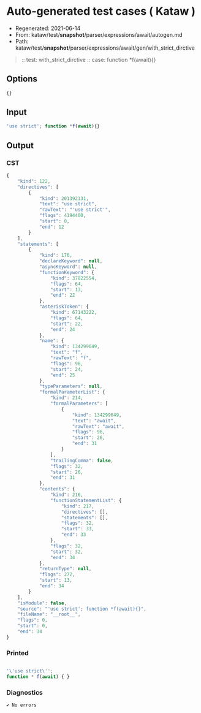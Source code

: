 # Auto-generated test cases ( Kataw )
- Regenerated: 2021-06-14
- From: kataw/test/__snapshot__/parser/expressions/await/autogen.md
- Path: kataw/test/__snapshot__/parser/expressions/await/gen/with_strict_dirctive
> :: test: with_strict_dirctive
> :: case: function *f(await){}
## Options

`````js
{}
`````
## Input

`````js
'use strict'; function *f(await){}
`````
## Output

### CST

```javascript
{
    "kind": 122,
    "directives": [
        {
            "kind": 201392131,
            "text": "use strict",
            "rawText": "'use strict'",
            "flags": 4194400,
            "start": 0,
            "end": 12
        }
    ],
    "statements": [
        {
            "kind": 176,
            "declareKeyword": null,
            "asyncKeyword": null,
            "functionKeyword": {
                "kind": 37822554,
                "flags": 64,
                "start": 13,
                "end": 22
            },
            "asteriskToken": {
                "kind": 67143222,
                "flags": 64,
                "start": 22,
                "end": 24
            },
            "name": {
                "kind": 134299649,
                "text": "f",
                "rawText": "f",
                "flags": 96,
                "start": 24,
                "end": 25
            },
            "typeParameters": null,
            "formalParameterList": {
                "kind": 214,
                "formalParameters": [
                    {
                        "kind": 134299649,
                        "text": "await",
                        "rawText": "await",
                        "flags": 96,
                        "start": 26,
                        "end": 31
                    }
                ],
                "trailingComma": false,
                "flags": 32,
                "start": 26,
                "end": 31
            },
            "contents": {
                "kind": 216,
                "functionStatementList": {
                    "kind": 217,
                    "directives": [],
                    "statements": [],
                    "flags": 32,
                    "start": 33,
                    "end": 33
                },
                "flags": 32,
                "start": 32,
                "end": 34
            },
            "returnType": null,
            "flags": 272,
            "start": 13,
            "end": 34
        }
    ],
    "isModule": false,
    "source": "'use strict'; function *f(await){}",
    "fileName": "__root__",
    "flags": 0,
    "start": 0,
    "end": 34
}
```

### Printed

```javascript

'\'use strict\'';
function * f(await) { }

```

### Diagnostics

```javascript
✔ No errors
```

